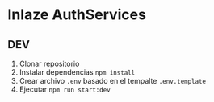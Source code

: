 # Inlaze AuthServices

## DEV

1. Clonar repositorio
2. Instalar dependencias `npm install`
3. Crear archivo `.env` basado en el tempalte `.env.template`
5. Ejecutar `npm run start:dev`